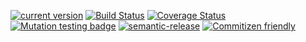 [![current version](https://img.shields.io/npm/v/use-event-emitter.svg)](https://www.npmjs.com/package/use-event-emitter)
[![Build Status](https://travis-ci.org/saiichihashimoto/use-event-emitter.svg?branch=master)](https://travis-ci.org/saiichihashimoto/use-event-emitter)
[![Coverage Status](https://coveralls.io/repos/github/saiichihashimoto/use-event-emitter/badge.svg?branch=master)](https://coveralls.io/github/saiichihashimoto/use-event-emitter?branch=master)
[![Mutation testing badge](https://badge.stryker-mutator.io/github.com/saiichihashimoto/feather-react-hooks/master)](https://stryker-mutator.github.io)
[![semantic-release](https://img.shields.io/badge/%20%20%F0%9F%93%A6%F0%9F%9A%80-semantic--release-e10079.svg)](https://github.com/semantic-release/semantic-release)
[![Commitizen friendly](https://img.shields.io/badge/commitizen-friendly-brightgreen.svg)](http://commitizen.github.io/cz-cli/)

